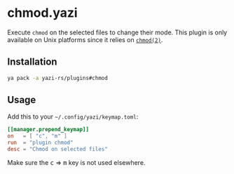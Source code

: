 # chmod.yazi

Execute `chmod` on the selected files to change their mode. This plugin is only available on Unix platforms since it relies on [`chmod(2)`](https://man7.org/linux/man-pages/man2/chmod.2.html).

## Installation

```sh
ya pack -a yazi-rs/plugins#chmod
```

## Usage

Add this to your `~/.config/yazi/keymap.toml`:

```toml
[[manager.prepend_keymap]]
on   = [ "c", "m" ]
run  = "plugin chmod"
desc = "Chmod on selected files"
```

Make sure the <kbd>c</kbd> => <kbd>m</kbd> key is not used elsewhere.
